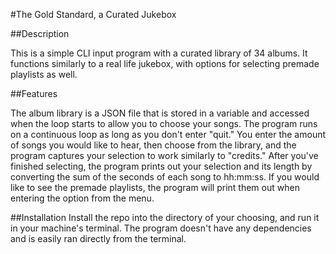 #The Gold Standard, a Curated Jukebox

##Description

This is a simple CLI input program with a curated library of 34 albums.
It functions similarly to a real life jukebox, with options for selecting premade playlists as well.

##Features

The album library is a JSON file that is stored in a variable and accessed when the loop starts to allow you to choose your songs.
The program runs on a continuous loop as long as you don't enter "quit."
You enter the amount of songs you would like to hear, then choose from the library, and the program captures your selection to work similarly to "credits." 
After you've finished selecting, the program prints out your selection and its length by converting the sum of the seconds of each song to hh:mm:ss. 
If you would like to see the premade playlists, the program will print them out when entering the option from the menu.


##Installation
Install the repo into the directory of your choosing, and run it in your machine's terminal. The program doesn't have any dependencies and is easily ran directly from the terminal.
